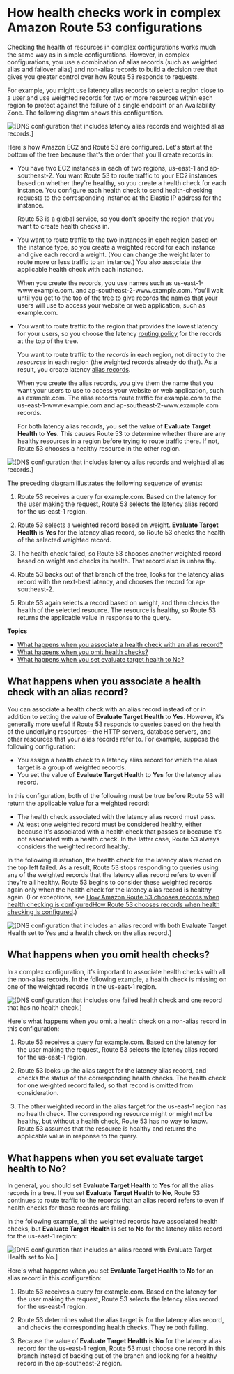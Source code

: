 # How health checks work in complex Amazon Route 53 configurations<a name="dns-failover-complex-configs"></a>

Checking the health of resources in complex configurations works much the same way as in simple configurations\. However, in complex configurations, you use a combination of alias records \(such as weighted alias and failover alias\) and non\-alias records to build a decision tree that gives you greater control over how Route 53 responds to requests\.

For example, you might use latency alias records to select a region close to a user and use weighted records for two or more resources within each region to protect against the failure of a single endpoint or an Availability Zone\. The following diagram shows this configuration\.

![\[DNS configuration that includes latency alias records and weighted alias records.\]](http://docs.aws.amazon.com/Route53/latest/DeveloperGuide/images/hc-latency-alias-weighted.png)

Here's how Amazon EC2 and Route 53 are configured\. Let's start at the bottom of the tree because that's the order that you'll create records in:
+ You have two EC2 instances in each of two regions, us\-east\-1 and ap\-southeast\-2\. You want Route 53 to route traffic to your EC2 instances based on whether they're healthy, so you create a health check for each instance\. You configure each health check to send health\-checking requests to the corresponding instance at the Elastic IP address for the instance\.

  Route 53 is a global service, so you don't specify the region that you want to create health checks in\.
+ You want to route traffic to the two instances in each region based on the instance type, so you create a weighted record for each instance and give each record a weight\. \(You can change the weight later to route more or less traffic to an instance\.\) You also associate the applicable health check with each instance\.

  When you create the records, you use names such as us\-east\-1\-www\.example\.com\. and ap\-southeast\-2\-www\.example\.com\. You'll wait until you get to the top of the tree to give records the names that your users will use to access your website or web application, such as example\.com\.
+ You want to route traffic to the region that provides the lowest latency for your users, so you choose the latency [routing policy](https://docs.aws.amazon.com/Route53/latest/DeveloperGuide/routing-policy.html) for the records at the top of the tree\.

  You want to route traffic to the *records* in each region, not directly to the *resources* in each region \(the weighted records already do that\)\. As a result, you create latency [alias records](https://docs.aws.amazon.com/Route53/latest/DeveloperGuide/resource-record-sets-choosing-alias-non-alias.html)\. 

  When you create the alias records, you give them the name that you want your users to use to access your website or web application, such as example\.com\. The alias records route traffic for example\.com to the us\-east\-1\-www\.example\.com and ap\-southeast\-2\-www\.example\.com records\.

  For both latency alias records, you set the value of **Evaluate Target Health** to **Yes**\. This causes Route 53 to determine whether there are any healthy resources in a region before trying to route traffic there\. If not, Route 53 chooses a healthy resource in the other region\.

![\[DNS configuration that includes latency alias records and weighted alias records.\]](http://docs.aws.amazon.com/Route53/latest/DeveloperGuide/images/hc-latency-alias-weighted-both-failed.png)

The preceding diagram illustrates the following sequence of events:

1. Route 53 receives a query for example\.com\. Based on the latency for the user making the request, Route 53 selects the latency alias record for the us\-east\-1 region\.

1. Route 53 selects a weighted record based on weight\. **Evaluate Target Health** is **Yes** for the latency alias record, so Route 53 checks the health of the selected weighted record\. 

1. The health check failed, so Route 53 chooses another weighted record based on weight and checks its health\. That record also is unhealthy\. 

1. Route 53 backs out of that branch of the tree, looks for the latency alias record with the next\-best latency, and chooses the record for ap\-southeast\-2\.

1. Route 53 again selects a record based on weight, and then checks the health of the selected resource\. The resource is healthy, so Route 53 returns the applicable value in response to the query\.

**Topics**
+ [What happens when you associate a health check with an alias record?](#dns-failover-complex-configs-hc-alias)
+ [What happens when you omit health checks?](#dns-failover-complex-configs-hc-omitting)
+ [What happens when you set evaluate target health to No?](#dns-failover-complex-configs-eth-no)

## What happens when you associate a health check with an alias record?<a name="dns-failover-complex-configs-hc-alias"></a>

You can associate a health check with an alias record instead of or in addition to setting the value of **Evaluate Target Health** to **Yes**\. However, it's generally more useful if Route 53 responds to queries based on the health of the underlying resources—the HTTP servers, database servers, and other resources that your alias records refer to\. For example, suppose the following configuration:
+ You assign a health check to a latency alias record for which the alias target is a group of weighted records\.
+ You set the value of **Evaluate Target Health** to **Yes** for the latency alias record\.

In this configuration, both of the following must be true before Route 53 will return the applicable value for a weighted record:
+ The health check associated with the latency alias record must pass\.
+ At least one weighted record must be considered healthy, either because it's associated with a health check that passes or because it's not associated with a health check\. In the latter case, Route 53 always considers the weighted record healthy\.

In the following illustration, the health check for the latency alias record on the top left failed\. As a result, Route 53 stops responding to queries using any of the weighted records that the latency alias record refers to even if they're all healthy\. Route 53 begins to consider these weighted records again only when the health check for the latency alias record is healthy again\. \(For exceptions, see [How Amazon Route 53 chooses records when health checking is configuredHow Route 53 chooses records when health checking is configured](health-checks-how-route-53-chooses-records.md)\.\) 

![\[DNS configuration that includes an alias record with both Evaluate Target Health set to Yes and a health check on the alias record.\]](http://docs.aws.amazon.com/Route53/latest/DeveloperGuide/images/hc-latency-alias-weighted-alias-hc-failed.png)

## What happens when you omit health checks?<a name="dns-failover-complex-configs-hc-omitting"></a>

In a complex configuration, it's important to associate health checks with all the non\-alias records\. In the following example, a health check is missing on one of the weighted records in the us\-east\-1 region\.

![\[DNS configuration that includes one failed health check and one record that has no health check.\]](http://docs.aws.amazon.com/Route53/latest/DeveloperGuide/images/hc-latency-alias-weighted-missing-health-check.png)

Here's what happens when you omit a health check on a non\-alias record in this configuration:

1. Route 53 receives a query for example\.com\. Based on the latency for the user making the request, Route 53 selects the latency alias record for the us\-east\-1 region\.

1. Route 53 looks up the alias target for the latency alias record, and checks the status of the corresponding health checks\. The health check for one weighted record failed, so that record is omitted from consideration\.

1. The other weighted record in the alias target for the us\-east\-1 region has no health check\. The corresponding resource might or might not be healthy, but without a health check, Route 53 has no way to know\. Route 53 assumes that the resource is healthy and returns the applicable value in response to the query\.

## What happens when you set evaluate target health to No?<a name="dns-failover-complex-configs-eth-no"></a>

In general, you should set **Evaluate Target Health** to **Yes** for all the alias records in a tree\. If you set **Evaluate Target Health** to **No**, Route 53 continues to route traffic to the records that an alias record refers to even if health checks for those records are failing\.

In the following example, all the weighted records have associated health checks, but **Evaluate Target Health** is set to **No** for the latency alias record for the us\-east\-1 region:

![\[DNS configuration that includes an alias record with Evaluate Target Health set to No.\]](http://docs.aws.amazon.com/Route53/latest/DeveloperGuide/images/hc-latency-alias-weighted-eth-is-no.png)

Here's what happens when you set **Evaluate Target Health** to **No** for an alias record in this configuration:

1. Route 53 receives a query for example\.com\. Based on the latency for the user making the request, Route 53 selects the latency alias record for the us\-east\-1 region\.

1. Route 53 determines what the alias target is for the latency alias record, and checks the corresponding health checks\. They're both failing\.

1. Because the value of **Evaluate Target Health** is **No** for the latency alias record for the us\-east\-1 region, Route 53 must choose one record in this branch instead of backing out of the branch and looking for a healthy record in the ap\-southeast\-2 region\.
